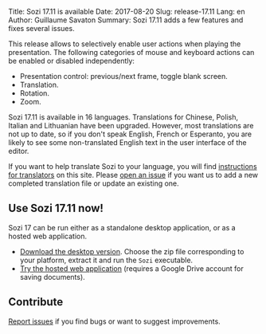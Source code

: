 Title: Sozi 17.11 is available
Date: 2017-08-20
Slug: release-17.11
Lang: en
Author: Guillaume Savaton
Summary:
    Sozi 17.11 adds a few features and fixes several issues.

This release allows to selectively enable user actions when playing the
presentation.
The following categories of mouse and keyboard actions can be enabled or disabled independently:

* Presentation control: previous/next frame, toggle blank screen.
* Translation.
* Rotation.
* Zoom.

Sozi 17.11 is available in 16 languages.
Translations for Chinese, Polish, Italian and Lithuanian have been upgraded.
However, most translations are not up to date, so if you don't speak English,
French or Esperanto, you are likely to see some non-translated English text in
the user interface of the editor.

If you want to help translate Sozi to your language, you will find [instructions for translators](|filename|/pages/en/translate-editor.md) on this site.
Please [open an issue](https://github.com/senshu/Sozi/issues) if you want us to add a new
completed translation file or update an existing one.


Use Sozi 17.11 now!
-------------------

Sozi 17 can be run either as a standalone desktop application, or as a hosted web application.

* [Download the desktop version](https://github.com/senshu/Sozi/releases/tag/17.11).
  Choose the zip file corresponding to your platform, extract it and run the `Sozi` executable.
* [Try the hosted web application](http://sozi.baierouge.fr/demo/) (requires a Google Drive account for saving documents).

Contribute
----------

[Report issues](https://github.com/senshu/Sozi/issues) if you find bugs
or want to suggest improvements.

